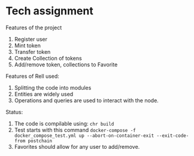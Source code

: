 # Tech assignment
Features of the project
1. Register user
2. Mint token
3. Transfer token
4. Create Collection of tokens
5. Add/remove token, collections to Favorite

Features of Rell used:
1. Splitting the code into modules
2. Entities are widely used
3. Operations and queries are used to interact with the node.

Status:
1. The code is compilable using: `chr build`
2. Test starts with this command `docker-compose -f docker_compose_test.yml up --abort-on-container-exit --exit-code-from postchain`
3. Favorites should allow for any user to add/remove.

